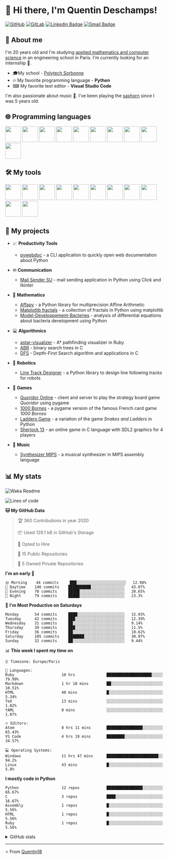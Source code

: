 # 👋 Hi there, I'm Quentin Deschamps!

[![GitHub](https://img.shields.io/badge/-GitHub-181717?style=flat-square&logo=github&link=https://github.com/Quentin18/)](https://github.com/Quentin18/)
[![GitLab](https://img.shields.io/badge/-GitLab-FCA121?style=flat-square&logo=gitlab&link=https://gitlab.lip6.fr/deschampsq/)](https://gitlab.lip6.fr/deschampsq/)
[![Linkedin Badge](https://img.shields.io/badge/-LinkedIn-blue?style=flat-square&logo=Linkedin&logoColor=white&link=https://www.linkedin.com/in/quentin-deschamps18/)](https://www.linkedin.com/in/quentin-deschamps18/) 
[![Gmail Badge](https://img.shields.io/badge/-Gmail-c14438?style=flat-square&logo=Gmail&logoColor=white&link=mailto:quentindeschamps18@gmail.com)](mailto:quentindeschamps18@gmail.com)


## 🧐 About me
I'm 20 years old and I'm studying [applied mathematics and computer science](https://www.polytech.sorbonne-universite.fr/formations/mathematiques-appliques-et-informatique) in an engineering school in Paris. I'm currently looking for an internship 🔎.

- 🎓My school - [Polytech Sorbonne](https://www.polytech.sorbonne-universite.fr)
- 🔥 My favorite programming language - **Python**
- ⌨ My favorite text editor - **Visual Studio Code**

I'm also passionate about music 🎵. I’ve been playing the [saxhorn](https://en.wikipedia.org/wiki/Saxhorn) since I was 5 years old.

## 🌐 Programming languages
<code><img height="50" src="https://cdn.worldvectorlogo.com/logos/python-5.svg"></code>
<code><img height="50" src="https://cdn.worldvectorlogo.com/logos/ruby.svg"></code>
<code><img height="50" src="https://cdn.worldvectorlogo.com/logos/c-2975.svg"></code>
<code><img height="50" src="https://cdn.worldvectorlogo.com/logos/c.svg"></code>
<code><img height="50" src="https://cdn.worldvectorlogo.com/logos/latex.svg"></code>
<code><img height="50" src="https://upload.wikimedia.org/wikipedia/commons/2/21/Matlab_Logo.png"></code>
<code><img height="50" src="https://cdn.worldvectorlogo.com/logos/r-lang.svg"></code>
<code><img height="50" src="https://upload.wikimedia.org/wikipedia/commons/b/b6/Fortran.png"></code>
<code><img height="50" src="https://cdn.svgporn.com/logos/html-5.svg"></code>
<code><img height="50" src="https://cdn.svgporn.com/logos/css-3.svg"></code>

## 🛠️ My tools
<code><img height="50" src="https://cdn.svgporn.com/logos/visual-studio-code.svg"></code>
<code><img height="50" src="https://cdn.worldvectorlogo.com/logos/atom-4.svg"></code>
<code><img height="50" src="https://cdn.svgporn.com/logos/git-icon.svg"></code>
<code><img height="50" src="https://cdn.worldvectorlogo.com/logos/github-1.svg"></code>
<code><img height="50" src="https://cdn.worldvectorlogo.com/logos/gitlab.svg"></code>
<code><img height="50" src="https://pypi.org/static/images/twitter.90915068.jpg"></code>
<code><img height="50" src="https://cdn.worldvectorlogo.com/logos/rubygems.svg"></code>
<code><img height="50" src="https://cdn.worldvectorlogo.com/logos/travis-ci.svg"></code>
<code><img height="50" src="https://cdn.overleaf.com/img/ol-brand/overleaf_og_logo.png"></code>
<code><img height="50" src="https://cdn.worldvectorlogo.com/logos/ubuntu-4.svg"></code>
<code><img height="50" src="https://pbs.twimg.com/profile_images/525686734760067072/OhsWgbsr.png"></code>

## 🚀 My projects
- 📈 **Productivity Tools**

    * [pywebdoc](https://github.com/Quentin18/pywebdoc) - a CLI application to quickly open web documentation about Python

- ✉ **Communication**

    * [Mail Sender SU](https://github.com/Quentin18/Mail-Sender-Sorbonne-Universite) - mail sending application in Python using Click and tkinter

- 🔢 **Mathematics**

    * [Affapy](https://gitlab.lip6.fr/hilaire/affapy) - a Python library for multiprecision Affine Arithmetic
    * [Matplotlib fractals](https://github.com/Quentin18/Matplotlib-fractals) - a collection of fractals in Python using matplotlib
    * [Model-Developpement-Bacteries](https://github.com/Quentin18/Model-Developpement-Bacteries) - analysis of differential equations about bacteria development using Python

- 💻 **Algorithmics**

    * [astar-visualizer](https://github.com/Quentin18/astar-visualizer) - A* pathfinding visualizer in Ruby
    * [ABR](https://github.com/Quentin18/ABR) - binary search trees in C
    * [DFS](https://github.com/Quentin18/DFS) - Depth-First Search algorithm and applications in C

- 🤖 **Robotics**

    * [Line Track Designer](https://github.com/Quentin18/Line-Track-Designer) - a Python library to design line following tracks for robots

- 🎲 **Games**

    * [Quoridor Online](https://github.com/Quentin18/Quoridor-Online) - client and server to play the strategy board game *Quoridor* using pygame
    * [1000 Bornes](https://github.com/Quentin18/1000-Bornes) - a pygame version of the famous French card game *1000 Bornes*
    * [Ladders Game](https://github.com/Quentin18/Ladders-Game) - a variation of the game *Snakes and Ladders* in Python
    * [Sherlock 13](https://github.com/Quentin18/Sherlock13) - an online game in C language with SDL2 graphics for 4 players

- 🎹 **Music**

    * [Synthesizer MIPS](https://github.com/Quentin18/Synthesizer-MIPS) - a musical synthesizer in MIPS assembly language

## 📊 My stats
![Waka Readme](https://github.com/Quentin18/Quentin18/workflows/Waka%20Readme/badge.svg)

<!--START_SECTION:waka-->
![Lines of code](https://img.shields.io/badge/From%20Hello%20World%20I've%20written-295873%20Lines%20of%20code-blue)

**🐱 My GitHub Data** 

> 🏆 360 Contributions in year 2020
 > 
> 📦 Used 129.1 kB in GitHub's Storage 
 > 
> 💼 Opted to Hire
 > 
> 📜 15 Public Repositories 
 > 
> 🔑 5 Owned Private Repositories 

**I'm an early 🐤** 

```text
🌞 Morning    44 commits     ███░░░░░░░░░░░░░░░░░░░░░░   12.98% 
🌆 Daytime    146 commits    ██████████░░░░░░░░░░░░░░░   43.07% 
🌃 Evening    70 commits     █████░░░░░░░░░░░░░░░░░░░░   20.65% 
🌙 Night      79 commits     █████░░░░░░░░░░░░░░░░░░░░   23.3%

```
📅 **I'm Most Productive on Saturdays** 

```text
Monday       54 commits     ████░░░░░░░░░░░░░░░░░░░░░   15.93% 
Tuesday      42 commits     ███░░░░░░░░░░░░░░░░░░░░░░   12.39% 
Wednesday    31 commits     ██░░░░░░░░░░░░░░░░░░░░░░░   9.14% 
Thursday     39 commits     ███░░░░░░░░░░░░░░░░░░░░░░   11.5% 
Friday       36 commits     ██░░░░░░░░░░░░░░░░░░░░░░░   10.62% 
Saturday     105 commits    ███████░░░░░░░░░░░░░░░░░░   30.97% 
Sunday       32 commits     ██░░░░░░░░░░░░░░░░░░░░░░░   9.44%

```


📊 **This week I spent my time on** 

```text
⌚︎ Timezone: Europe/Paris

💬 Languages: 
Ruby                     10 hrs              ████████████████████░░░░░   79.99% 
Markdown                 1 hr 18 mins        ██░░░░░░░░░░░░░░░░░░░░░░░   10.51% 
HTML                     40 mins             █░░░░░░░░░░░░░░░░░░░░░░░░   5.34% 
TeX                      13 mins             ░░░░░░░░░░░░░░░░░░░░░░░░░   1.82% 
YAML                     8 mins              ░░░░░░░░░░░░░░░░░░░░░░░░░   1.07%

🔥 Editors: 
Atom                     8 hrs 11 mins       ████████████████░░░░░░░░░   65.43% 
VS Code                  4 hrs 19 mins       ████████░░░░░░░░░░░░░░░░░   34.57%

💻 Operating Systems: 
Windows                  11 hrs 47 mins      ███████████████████████░░   94.2% 
Linux                    43 mins             █░░░░░░░░░░░░░░░░░░░░░░░░   5.8%

```

**I mostly code in Python** 

```text
Python                   12 repos            ████████████████░░░░░░░░░   66.67% 
C                        3 repos             ████░░░░░░░░░░░░░░░░░░░░░   16.67% 
Assembly                 1 repos             █░░░░░░░░░░░░░░░░░░░░░░░░   5.56% 
HTML                     1 repos             █░░░░░░░░░░░░░░░░░░░░░░░░   5.56% 
Ruby                     1 repos             █░░░░░░░░░░░░░░░░░░░░░░░░   5.56%

```



<!--END_SECTION:waka-->

<details>
<summary>GitHub stats</summary>
  <p align = "center">
    <img src="https://github-readme-stats.vercel.app/api?username=Quentin18&hide=prs,issues,contribs&include_all_commits=true&show_icons=true&theme=radical" alt="Quentin18's github stats" />
    <img src="https://github-readme-stats.vercel.app/api/top-langs/?username=Quentin18&layout=compact&theme=radical" />
  </p>
</details>

---
⭐️ From [Quentin18](https://github.com/Quentin18)
